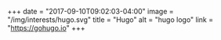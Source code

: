 +++
date = "2017-09-10T09:02:03-04:00"
image = "/img/interests/hugo.svg"
title = "Hugo"
alt = "hugo logo"
link = "https://gohugo.io"
+++
